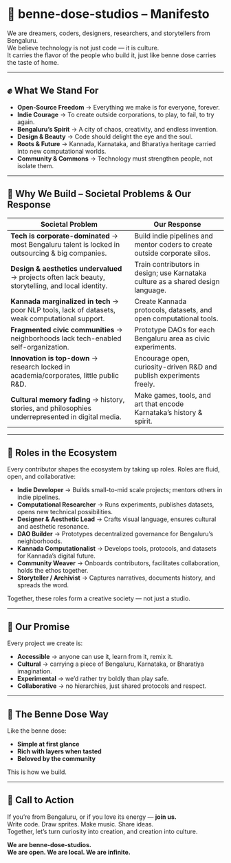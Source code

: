 # 🚀 benne-dose-studios – Manifesto  

We are dreamers, coders, designers, researchers, and storytellers from Bengaluru.  
We believe technology is not just code — it is culture.  
It carries the flavor of the people who build it, just like benne dose carries the taste of home.  

---

## ✊ What We Stand For  
- **Open-Source Freedom** → Everything we make is for everyone, forever.  
- **Indie Courage** → To create outside corporations, to play, to fail, to try again.  
- **Bengaluru’s Spirit** → A city of chaos, creativity, and endless invention.  
- **Design & Beauty** → Code should delight the eye and the soul.  
- **Roots & Future** → Kannada, Karnataka, and Bharatiya heritage carried into new computational worlds.  
- **Community & Commons** → Technology must strengthen people, not isolate them.  

---

## 🧭 Why We Build – Societal Problems & Our Response  

| Societal Problem | Our Response |
|------------------|--------------|
| **Tech is corporate-dominated** → most Bengaluru talent is locked in outsourcing & big companies. | Build indie pipelines and mentor coders to create outside corporate silos. |
| **Design & aesthetics undervalued** → projects often lack beauty, storytelling, and local identity. | Train contributors in design; use Karnataka culture as a shared design language. |
| **Kannada marginalized in tech** → poor NLP tools, lack of datasets, weak computational support. | Create Kannada protocols, datasets, and open computational tools. |
| **Fragmented civic communities** → neighborhoods lack tech-enabled self-organization. | Prototype DAOs for each Bengaluru area as civic experiments. |
| **Innovation is top-down** → research locked in academia/corporates, little public R&D. | Encourage open, curiosity-driven R&D and publish experiments freely. |
| **Cultural memory fading** → history, stories, and philosophies underrepresented in digital media. | Make games, tools, and art that encode Karnataka’s history & spirit. |

---

## 🌱 Roles in the Ecosystem  

Every contributor shapes the ecosystem by taking up roles. Roles are fluid, open, and collaborative:  

- **Indie Developer** → Builds small-to-mid scale projects; mentors others in indie pipelines.  
- **Computational Researcher** → Runs experiments, publishes datasets, opens new technical possibilities.  
- **Designer & Aesthetic Lead** → Crafts visual language, ensures cultural and aesthetic resonance.  
- **DAO Builder** → Prototypes decentralized governance for Bengaluru’s neighborhoods.  
- **Kannada Computationalist** → Develops tools, protocols, and datasets for Kannada’s digital future.  
- **Community Weaver** → Onboards contributors, facilitates collaboration, holds the ethos together.  
- **Storyteller / Archivist** → Captures narratives, documents history, and spreads the word.  

Together, these roles form a creative society — not just a studio.  

---

## 🌱 Our Promise  
Every project we create is:  
- **Accessible** → anyone can use it, learn from it, remix it.  
- **Cultural** → carrying a piece of Bengaluru, Karnataka, or Bharatiya imagination.  
- **Experimental** → we’d rather try boldly than play safe.  
- **Collaborative** → no hierarchies, just shared protocols and respect.  

---

## 🥘 The Benne Dose Way  
Like the benne dose:  
- **Simple at first glance**  
- **Rich with layers when tasted**  
- **Beloved by the community**  

This is how we build.  

---

## 🌟 Call to Action  
If you’re from Bengaluru, or if you love its energy — **join us.**  
Write code. Draw sprites. Make music. Share ideas.  
Together, let’s turn curiosity into creation, and creation into culture.  

**We are benne-dose-studios.  
We are open. We are local. We are infinite.**

